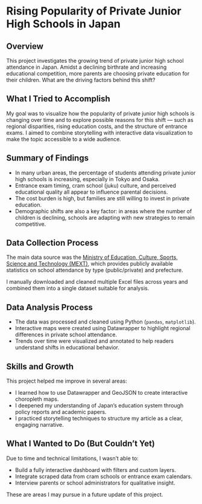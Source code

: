 # Rising Popularity of Private Junior High Schools in Japan

## Overview

This project investigates the growing trend of private junior high school attendance in Japan. Amidst a declining birthrate and increasing educational competition, more parents are choosing private education for their children. What are the driving factors behind this shift?

## What I Tried to Accomplish

My goal was to visualize how the popularity of private junior high schools is changing over time and to explore possible reasons for this shift — such as regional disparities, rising education costs, and the structure of entrance exams. I aimed to combine storytelling with interactive data visualization to make the topic accessible to a wide audience.

## Summary of Findings

- In many urban areas, the percentage of students attending private junior high schools is increasing, especially in Tokyo and Osaka.
- Entrance exam timing, cram school (juku) culture, and perceived educational quality all appear to influence parental decisions.
- The cost burden is high, but families are still willing to invest in private education.
- Demographic shifts are also a key factor: in areas where the number of children is declining, schools are adapting with new strategies to remain competitive.

## Data Collection Process

The main data source was the [Ministry of Education, Culture, Sports, Science and Technology (MEXT)](https://www.e-stat.go.jp/stat-search?page=1&toukei=00400211&tstat=000001011528), which provides publicly available statistics on school attendance by type (public/private) and prefecture.

I manually downloaded and cleaned multiple Excel files across years and combined them into a single dataset suitable for analysis.

## Data Analysis Process

- The data was processed and cleaned using Python (`pandas`, `matplotlib`).
- Interactive maps were created using Datawrapper to highlight regional differences in private school attendance.
- Trends over time were visualized and annotated to help readers understand shifts in educational behavior.

## Skills and Growth

This project helped me improve in several areas:

- I learned how to use Datawrapper and GeoJSON to create interactive choropleth maps.
- I deepened my understanding of Japan’s education system through policy reports and academic papers.
- I practiced storytelling techniques to structure my article as a clear, engaging narrative.

## What I Wanted to Do (But Couldn’t Yet)

Due to time and technical limitations, I wasn’t able to:

- Build a fully interactive dashboard with filters and custom layers.
- Integrate scraped data from cram schools or entrance exam calendars.
- Interview parents or school administrators for qualitative insight.

These are areas I may pursue in a future update of this project.
